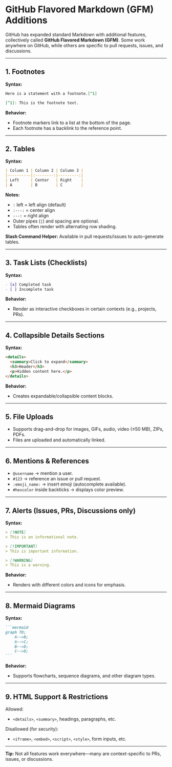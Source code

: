 # GitHub Flavored Markdown (GFM) Additions

GitHub has expanded standard Markdown with additional features, collectively called **GitHub Flavored Markdown (GFM)**. Some work anywhere on GitHub, while others are specific to pull requests, issues, and discussions.

---

## 1. Footnotes

**Syntax:**

```markdown
Here is a statement with a footnote.[^1]

[^1]: This is the footnote text.
```

**Behavior:**

* Footnote markers link to a list at the bottom of the page.
* Each footnote has a backlink to the reference point.

---

## 2. Tables

**Syntax:**

```markdown
| Column 1 | Column 2 | Column 3 |
|----------|:--------:|---------:|
| Left     | Center   | Right    |
| A        | B        | C        |
```

**Notes:**

* `:` left = left align (default)
* `:---:` = center align
* `---:` = right align
* Outer pipes (`|`) and spacing are optional.
* Tables often render with alternating row shading.

**Slash Command Helper:** Available in pull requests/issues to auto-generate tables.

---

## 3. Task Lists (Checklists)

**Syntax:**

```markdown
- [x] Completed task
- [ ] Incomplete task
```

**Behavior:**

* Render as interactive checkboxes in certain contexts (e.g., projects, PRs).

---

## 4. Collapsible Details Sections

**Syntax:**

```html
<details>
  <summary>Click to expand</summary>
  <h3>Header</h3>
  <p>Hidden content here.</p>
</details>
```

**Behavior:**

* Creates expandable/collapsible content blocks.

---

## 5. File Uploads

* Supports drag-and-drop for images, GIFs, audio, video (≤50 MB), ZIPs, PDFs.
* Files are uploaded and automatically linked.

---

## 6. Mentions & References

* `@username` → mention a user.
* `#123` → reference an issue or pull request.
* `:emoji_name:` → insert emoji (autocomplete available).
* `#hexcolor` inside backticks → displays color preview.

---

## 7. Alerts (Issues, PRs, Discussions only)

**Syntax:**

```markdown
> [!NOTE]
> This is an informational note.

> [!IMPORTANT]
> This is important information.

> [!WARNING]
> This is a warning.
```

**Behavior:**

* Renders with different colors and icons for emphasis.

---

## 8. Mermaid Diagrams

**Syntax:**

````markdown
```mermaid
graph TD;
    A-->B;
    A-->C;
    B-->D;
    C-->D;
```
````

**Behavior:**

* Supports flowcharts, sequence diagrams, and other diagram types.

---

## 9. HTML Support & Restrictions

Allowed:

* `<details>`, `<summary>`, headings, paragraphs, etc.

Disallowed (for security):

* `<iframe>`, `<embed>`, `<script>`, `<style>`, form inputs, etc.

---

**Tip:** Not all features work everywhere—many are context-specific to PRs, issues, or discussions.
